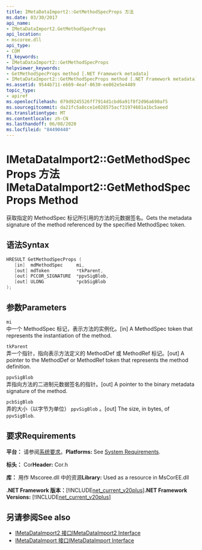 ```yaml
---
title: IMetaDataImport2::GetMethodSpecProps 方法
ms.date: 03/30/2017
api_name:
- IMetaDataImport2.GetMethodSpecProps
api_location:
- mscoree.dll
api_type:
- COM
f1_keywords:
- IMetaDataImport2::GetMethodSpecProps
helpviewer_keywords:
- GetMethodSpecProps method [.NET Framework metadata]
- IMetaDataImport2::GetMethodSpecProps method [.NET Framework metadata]
ms.assetid: 9544b711-e669-4eaf-8630-ee862e5e4489
topic_type:
- apiref
ms.openlocfilehash: 079d9245526ff7914d1cbd6a91f0f2d96a690af5
ms.sourcegitcommit: da21fc5a8cce1e028575acf31974681a1bc5aeed
ms.translationtype: MT
ms.contentlocale: zh-CN
ms.lasthandoff: 06/08/2020
ms.locfileid: "84490440"
---
```

# <a name="imetadataimport2getmethodspecprops-method"></a><span data-ttu-id="d6928-102">IMetaDataImport2::GetMethodSpecProps 方法</span><span class="sxs-lookup"><span data-stu-id="d6928-102">IMetaDataImport2::GetMethodSpecProps Method</span></span>
<span data-ttu-id="d6928-103">获取指定的 MethodSpec 标记所引用的方法的元数据签名。</span><span class="sxs-lookup"><span data-stu-id="d6928-103">Gets the metadata signature of the method referenced by the specified MethodSpec token.</span></span>  
  
## <a name="syntax"></a><span data-ttu-id="d6928-104">语法</span><span class="sxs-lookup"><span data-stu-id="d6928-104">Syntax</span></span>  
  
```cpp  
HRESULT GetMethodSpecProps (  
   [in]  mdMethodSpec     mi,  
   [out] mdToken          *tkParent,  
   [out] PCCOR_SIGNATURE  *ppvSigBlob,
   [out] ULONG            *pcbSigBlob  
);
```  
  
## <a name="parameters"></a><span data-ttu-id="d6928-105">参数</span><span class="sxs-lookup"><span data-stu-id="d6928-105">Parameters</span></span>  
 `mi`  
 <span data-ttu-id="d6928-106">中一个 MethodSpec 标记，表示方法的实例化。</span><span class="sxs-lookup"><span data-stu-id="d6928-106">[in] A MethodSpec token that represents the instantiation of the method.</span></span>  
  
 `tkParent`  
 <span data-ttu-id="d6928-107">弄一个指针，指向表示方法定义的 MethodDef 或 MethodRef 标记。</span><span class="sxs-lookup"><span data-stu-id="d6928-107">[out] A pointer to the MethodDef or MethodRef token that represents the method definition.</span></span>  
  
 `ppvSigBlob`  
 <span data-ttu-id="d6928-108">弄指向方法的二进制元数据签名的指针。</span><span class="sxs-lookup"><span data-stu-id="d6928-108">[out] A pointer to the binary metadata signature of the method.</span></span>  
  
 `pcbSigBlob`  
 <span data-ttu-id="d6928-109">弄的大小（以字节为单位） `ppvSigBlob` 。</span><span class="sxs-lookup"><span data-stu-id="d6928-109">[out] The size, in bytes, of `ppvSigBlob`.</span></span>  
  
## <a name="requirements"></a><span data-ttu-id="d6928-110">要求</span><span class="sxs-lookup"><span data-stu-id="d6928-110">Requirements</span></span>  
 <span data-ttu-id="d6928-111">**平台：** 请参阅[系统要求](../../get-started/system-requirements.md)。</span><span class="sxs-lookup"><span data-stu-id="d6928-111">**Platforms:** See [System Requirements](../../get-started/system-requirements.md).</span></span>  
  
 <span data-ttu-id="d6928-112">**标头：** Cor</span><span class="sxs-lookup"><span data-stu-id="d6928-112">**Header:** Cor.h</span></span>  
  
 <span data-ttu-id="d6928-113">**库：** 用作 Mscoree.dll 中的资源</span><span class="sxs-lookup"><span data-stu-id="d6928-113">**Library:** Used as a resource in MsCorEE.dll</span></span>  
  
 <span data-ttu-id="d6928-114">**.NET Framework 版本：**[!INCLUDE[net_current_v20plus](../../../../includes/net-current-v20plus-md.md)]</span><span class="sxs-lookup"><span data-stu-id="d6928-114">**.NET Framework Versions:** [!INCLUDE[net_current_v20plus](../../../../includes/net-current-v20plus-md.md)]</span></span>  
  
## <a name="see-also"></a><span data-ttu-id="d6928-115">另请参阅</span><span class="sxs-lookup"><span data-stu-id="d6928-115">See also</span></span>

- [<span data-ttu-id="d6928-116">IMetaDataImport2 接口</span><span class="sxs-lookup"><span data-stu-id="d6928-116">IMetaDataImport2 Interface</span></span>](imetadataimport2-interface.md)
- [<span data-ttu-id="d6928-117">IMetaDataImport 接口</span><span class="sxs-lookup"><span data-stu-id="d6928-117">IMetaDataImport Interface</span></span>](imetadataimport-interface.md)
